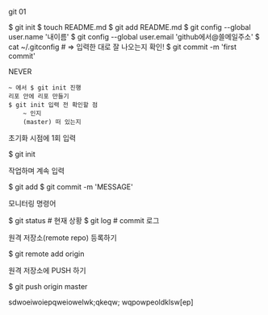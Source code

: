 git 01

$ git init
$ touch README.md
$ git add README.md
$ git config --global user.name '내이름'
$ git config --global user.email 'github에서@쓸메일주소'
$ cat ~/.gitconfig  # => 입력한 대로 잘 나오는지 확인!
$ git commit -m 'first commit'

NEVER

    ~ 에서 $ git init 진행
    리포 안에 리포 만들기
    $ git init 입력 전 확인할 점
        ~ 인지
        (master) 떠 있는지

초기화 시점에 1회 입력

$ git init 

작업하며 계속 입력

$ git add <filename>
$ git commit -m 'MESSAGE'

모니터링 명령어

$ git status  # 현재 상황
$ git log     # commit 로그 

원격 저장소(remote repo) 등록하기

$ git remote add origin <URL>

원격 저장소에 PUSH 하기

$ git push origin master


sdwoeiwoiepqweiowelwk;qkeqw;
wqpowpeoldklsw[ep]
